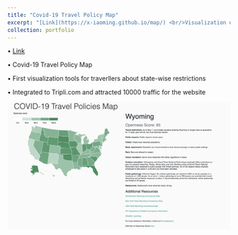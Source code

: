 ```yaml
---
title: "Covid-19 Travel Policy Map"
excerpt: "[Link](https://x-iaoming.github.io/map/) <br/>Visualization of travel policy for every state<br/><img src='/images/Screen Shot 2020-11-14 at 2.03.10 PM.png'>"
collection: portfolio
---
```


• [Link](https://x-iaoming.github.io/map/)

• Covid-19 Travel Policy Map

• First visualization tools for traverllers about state-wise restrictions

• Integrated to Tripli.com and attracted 10000 traffic for the website

<img src='/images/Screen Shot 2020-11-14 at 2.03.10 PM.png'>
